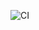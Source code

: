 ![CI](https://github.com/SergeyGurylev-Netology-Projects/ahj-05-popovers/actions/workflows/web.yml/badge.svg)
